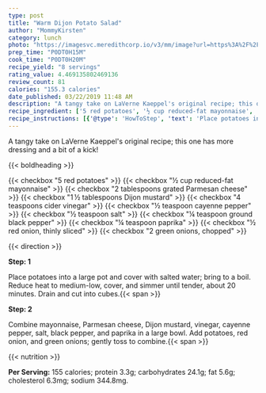 ```yaml
---
type: post
title: "Warm Dijon Potato Salad"
author: "MommyKirsten"
category: lunch
photo: "https://imagesvc.meredithcorp.io/v3/mm/image?url=https%3A%2F%2Fimages.media-allrecipes.com%2Fuserphotos%2F935331.jpg"
prep_time: "P0DT0H15M"
cook_time: "P0DT0H20M"
recipe_yield: "8 servings"
rating_value: 4.469135802469136
review_count: 81
calories: "155.3 calories"
date_published: 03/22/2019 11:48 AM
description: "A tangy take on LaVerne Kaeppel's original recipe; this one has more dressing and a bit of a kick!"
recipe_ingredient: ['5 red potatoes', '½ cup reduced-fat mayonnaise', '2 tablespoons grated Parmesan cheese', '1\u2009½ tablespoons Dijon mustard', '4 teaspoons cider vinegar', '½ teaspoon cayenne pepper', '½ teaspoon salt', '¼ teaspoon ground black pepper', '¼ teaspoon paprika', '½ red onion, thinly sliced', '2 green onions, chopped']
recipe_instructions: [{'@type': 'HowToStep', 'text': 'Place potatoes into a large pot and cover with salted water; bring to a boil. Reduce heat to medium-low, cover, and simmer until tender, about 20 minutes. Drain and cut into cubes.\n'}, {'@type': 'HowToStep', 'text': 'Combine mayonnaise, Parmesan cheese, Dijon mustard, vinegar, cayenne pepper, salt, black pepper, and paprika in a large bowl. Add potatoes, red onion, and green onions; gently toss to combine.\n'}]
---
```


A tangy take on LaVerne Kaeppel's original recipe; this one has more dressing and a bit of a kick! 

{{< boldheading >}}

{{< checkbox "5  red potatoes" >}}
{{< checkbox "½ cup reduced-fat mayonnaise" >}}
{{< checkbox "2 tablespoons grated Parmesan cheese" >}}
{{< checkbox "1 ½ tablespoons Dijon mustard" >}}
{{< checkbox "4 teaspoons cider vinegar" >}}
{{< checkbox "½ teaspoon cayenne pepper" >}}
{{< checkbox "½ teaspoon salt" >}}
{{< checkbox "¼ teaspoon ground black pepper" >}}
{{< checkbox "¼ teaspoon paprika" >}}
{{< checkbox "½  red onion, thinly sliced" >}}
{{< checkbox "2  green onions, chopped" >}}


{{< direction >}}

**Step: 1**

Place potatoes into a large pot and cover with salted water; bring to a boil. Reduce heat to medium-low, cover, and simmer until tender, about 20 minutes. Drain and cut into cubes.{{< span >}}

**Step: 2**

Combine mayonnaise, Parmesan cheese, Dijon mustard, vinegar, cayenne pepper, salt, black pepper, and paprika in a large bowl. Add potatoes, red onion, and green onions; gently toss to combine.{{< span >}}

{{< nutrition >}}

**Per Serving:** 155 calories; protein 3.3g; carbohydrates 24.1g; fat 5.6g; cholesterol 6.3mg; sodium 344.8mg.